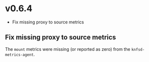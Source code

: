 # v0.6.4

* Fix missing proxy to source metrics

## Fix missing proxy to source metrics

The `mount` metrics were missing (or reported as zero) from the `knfsd-metrics-agent`.

